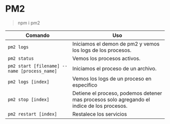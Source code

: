 # PM2
> npm i pm2

Comando | Uso
--------|----
 `pm2 logs`| Iniciamos el demon de pm2 y vemos los logs de los procesos.
 `pm2 status`|  Vemos los procesos activos.
 `pm2 start [filename] --name [process_name]` | Iniciamos el proceso de un archivo.
`pm2 logs [index]`| Vemos los logs de un proceso en especifico
`pm2 stop [index]`| Detiene el proceso, podemos detener mas procesos solo agregando el indice de los procesos.
`pm2 restart [index]`| Restalece los servicios